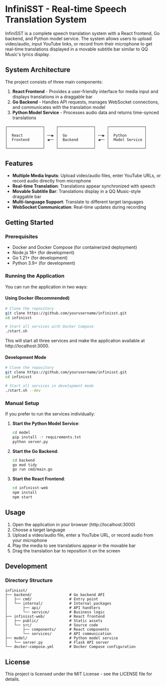# InfiniSST - Real-time Speech Translation System

InfiniSST is a complete speech translation system with a React frontend, Go backend, and Python model service. The system allows users to upload video/audio, input YouTube links, or record from their microphone to get real-time translations displayed in a movable subtitle bar similar to QQ Music's lyrics display.

## System Architecture

The project consists of three main components:

1. **React Frontend** - Provides a user-friendly interface for media input and displays translations in a draggable bar
2. **Go Backend** - Handles API requests, manages WebSocket connections, and communicates with the translation model
3. **Python Model Service** - Processes audio data and returns time-synced translations

```
┌────────────────┐     ┌────────────────┐     ┌────────────────┐
│                │     │                │     │                │
│  React         │ ──▶ │  Go            │ ──▶ │  Python        │
│  Frontend      │ ◀── │  Backend       │ ◀── │  Model Service │
│                │     │                │     │                │
└────────────────┘     └────────────────┘     └────────────────┘
```

## Features

- **Multiple Media Inputs**: Upload video/audio files, enter YouTube URLs, or record audio directly from microphone
- **Real-time Translation**: Translations appear synchronized with speech
- **Movable Subtitle Bar**: Translations display in a QQ Music-style draggable bar
- **Multi-language Support**: Translate to different target languages
- **WebSocket Communication**: Real-time updates during recording

## Getting Started

### Prerequisites

- Docker and Docker Compose (for containerized deployment)
- Node.js 18+ (for development)
- Go 1.21+ (for development)
- Python 3.9+ (for development)

### Running the Application

You can run the application in two ways:

#### Using Docker (Recommended)

```bash
# Clone the repository
git clone https://github.com/yourusername/infinisst.git
cd infinisst

# Start all services with Docker Compose
./start.sh
```

This will start all three services and make the application available at http://localhost:3000.

#### Development Mode

```bash
# Clone the repository
git clone https://github.com/yourusername/infinisst.git
cd infinisst

# Start all services in development mode
./start.sh --dev
```

### Manual Setup

If you prefer to run the services individually:

1. **Start the Python Model Service**:
   ```bash
   cd model
   pip install -r requirements.txt
   python server.py
   ```

2. **Start the Go Backend**:
   ```bash
   cd backend
   go mod tidy
   go run cmd/main.go
   ```

3. **Start the React Frontend**:
   ```bash
   cd infinisst-web
   npm install
   npm start
   ```

## Usage

1. Open the application in your browser (http://localhost:3000)
2. Choose a target language
3. Upload a video/audio file, enter a YouTube URL, or record audio from your microphone
4. Play the media to see translations appear in the movable bar
5. Drag the translation bar to reposition it on the screen

## Development

### Directory Structure

```
infinisst/
├── backend/                 # Go backend API
│   ├── cmd/                 # Entry point
│   └── internal/            # Internal packages
│       ├── api/             # API handlers
│       └── service/         # Business logic
├── infinisst-web/           # React frontend
│   ├── public/              # Static assets
│   └── src/                 # Source code
│       ├── components/      # React components
│       └── services/        # API communication
├── model/                   # Python model service
│   └── server.py            # Flask API server
└── docker-compose.yml       # Docker Compose configuration
```

## License

This project is licensed under the MIT License - see the LICENSE file for details.